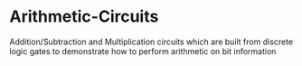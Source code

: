 # Arithmetic-Circuits
Addition/Subtraction and Multiplication circuits which are built from discrete logic gates to demonstrate how to perform arithmetic on bit information
